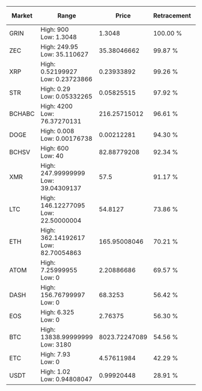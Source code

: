 | Market | Range | Price| Retracement | Doubles to 50% |
| --- | --- | --- | --- | --- |
| GRIN | High: 900<br />Low: 1.3048 | 1.3048 | 100.00 % | 345.38 |
| ZEC | High: 249.95<br />Low: 35.110627 | 35.38046662 | 99.87 % | 4.03 |
| XRP | High: 0.52199927<br />Low: 0.23723866 | 0.23933892 | 99.26 % | 1.59 |
| STR | High: 0.29<br />Low: 0.05332265 | 0.05825515 | 97.92 % | 2.95 |
| BCHABC | High: 4200<br />Low: 76.37270131 | 216.25715012 | 96.61 % | 9.89 |
| DOGE | High: 0.008<br />Low: 0.00176738 | 0.00212281 | 94.30 % | 2.30 |
| BCHSV | High: 600<br />Low: 40 | 82.88779208 | 92.34 % | 3.86 |
| XMR | High: 247.99999999<br />Low: 39.04309137 | 57.5 | 91.17 % | 2.50 |
| LTC | High: 146.12277095<br />Low: 22.50000004 | 54.8127 | 73.86 % | 1.54 |
| ETH | High: 362.14192617<br />Low: 82.70054863 | 165.95008046 | 70.21 % | 1.34 |
| ATOM | High: 7.25999955<br />Low: 0 | 2.20886686 | 69.57 % | 1.64 |
| DASH | High: 156.76799997<br />Low: 0 | 68.3253 | 56.42 % | 1.15 |
| EOS | High: 6.325<br />Low: 0 | 2.76375 | 56.30 % | 1.14 |
| BTC | High: 13838.99999999<br />Low: 3180 | 8023.72247089 | 54.56 % | 1.06 |
| ETC | High: 7.93<br />Low: 0 | 4.57611984 | 42.29 % | 0.00 |
| USDT | High: 1.02<br />Low: 0.94808047 | 0.99920448 | 28.91 % | 0.00 |
